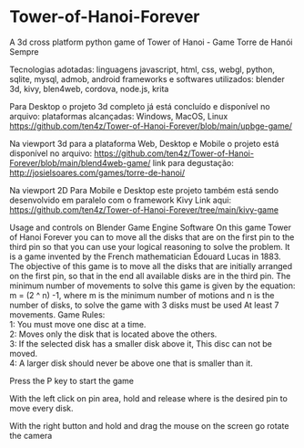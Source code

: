 # Tower-of-Hanoi-Forever
A 3d cross platform python game of Tower of Hanoi - Game Torre de Hanói Sempre

Tecnologias adotadas: linguagens javascript, html, css, webgl, python, sqlite, mysql, admob, android 
frameworks e softwares utilizados: blender 3d, kivy, blen4web, cordova, node.js, krita

Para Desktop o projeto 3d completo já está concluído e disponível no arquivo:
plataformas alcançadas: Windows, MacOS, Linux
https://github.com/ten4z/Tower-of-Hanoi-Forever/blob/main/upbge-game/

Na viewport 3d para a plataforma Web, Desktop e Mobile o projeto está disponível no arquivo:
https://github.com/ten4z/Tower-of-Hanoi-Forever/blob/main/blend4web-game/
link para degustação: http://josielsoares.com/games/torre-de-hanoi/

Na viewport 2D Para Mobile e Desktop este projeto também está sendo desenvolvido em paralelo com o framework Kivy
Link aqui: https://github.com/ten4z/Tower-of-Hanoi-Forever/tree/main/kivy-game


Usage and controls on Blender Game Engine Software
On this game Tower of Hanoi Forever you can to move all the disks that are on the first pin to the third pin so that you can use your logical reasoning to solve the problem.
It is a game invented by the French mathematician Édouard Lucas in 1883. 
The objective of this game is to move all the disks that are initially arranged on the first pin, so that in the end all available disks are in the third pin. The minimum number of movements to solve this game is given by the equation: m = (2 ^ n) -1, where m is the minimum number of motions and n is the number of disks, to solve the game with 3 disks must be used At least 7 movements. 
Game Rules:  
1: You must move one disc at a time.   
2: Moves only the disk that is located above the others.   
3: If the selected disk has a smaller disk above it, This disc can not be moved.   
4: A larger disk should never be above one that is smaller than it.


Press the P key to start the game

With the left click on pin area, hold and release where is the desired pin to move every disk.

With the right button and hold and drag the mouse on the screen go rotate the camera
